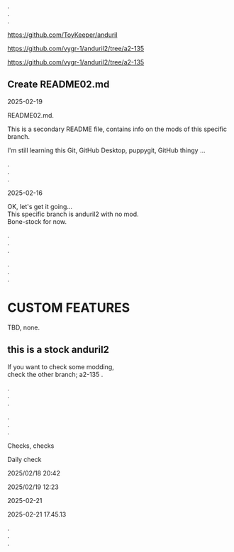 .   
.   
.   



https://github.com/ToyKeeper/anduril

https://github.com/vygr-1/anduril2/tree/a2-135

https://github.com/vygr-1/anduril2/tree/a2-135


## Create README02.md

2025-02-19 

README02.md.  

This is a secondary README file, contains info on the mods of this specific branch.   

I'm still learning this Git, GitHub Desktop, puppygit, GitHub thingy ...  

.   
.   
.   

2025-02-16   

OK, let's get it going...   
This specific branch is anduril2 with no mod.  
Bone-stock for now.   

.   
.   
.   

.   
.   
.   

# CUSTOM FEATURES   

TBD, none. 

## this is a stock anduril2 

If you want to check some modding,  
check the other branch; a2-135 .   



.   
.   
.   

.   
.   
.   


Checks, checks   

Daily check  

2025/02/18 20:42

2025/02/19 12:23

2025-02-21 

2025-02-21 17.45.13




.   
.   
.   

